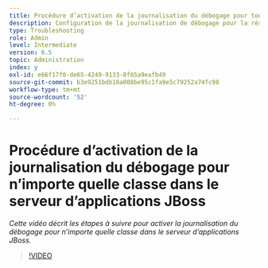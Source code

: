 ```yaml
---
title: Procédure d’activation de la journalisation du débogage pour toutes les classes dans le serveur d’applications JBoss
description: Configuration de la journalisation de débogage pour la résolution des problèmes liés au serveur d’applications JBoss
type: Troubleshooting
role: Admin
level: Intermediate
version: 6.5
topic: Administration
index: y
exl-id: e66f17f0-de65-4249-9133-8f65a9eafb49
source-git-commit: b3e9251bdb18a008be95c1fa9e5c79252a74fc98
workflow-type: tm+mt
source-wordcount: '52'
ht-degree: 0%

---
```


# Procédure d’activation de la journalisation du débogage pour n’importe quelle classe dans le serveur d’applications JBoss

*Cette vidéo décrit les étapes à suivre pour activer la journalisation du débogage pour n’importe quelle classe dans le serveur d’applications JBoss.*

>[!VIDEO](https://video.tv.adobe.com/v/335522?quality=12&learn=on)
